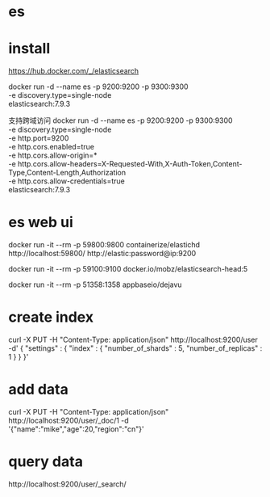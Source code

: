 # es
 
# install 
https://hub.docker.com/_/elasticsearch


docker run -d --name es  -p 9200:9200 -p 9300:9300 \
-e discovery.type=single-node \
elasticsearch:7.9.3

支持跨域访问
docker run -d --name es  -p 9200:9200 -p 9300:9300 \
-e discovery.type=single-node \
-e http.port=9200  \
-e http.cors.enabled=true  \
-e http.cors.allow-origin=* \
-e http.cors.allow-headers=X-Requested-With,X-Auth-Token,Content-Type,Content-Length,Authorization  \
-e http.cors.allow-credentials=true \
elasticsearch:7.9.3

# es web ui
docker run -it --rm -p 59800:9800 containerize/elastichd
http://localhost:59800/
http://elastic:password@ip:9200


docker run -it --rm -p 59100:9100 docker.io/mobz/elasticsearch-head:5


docker run -it --rm -p 51358:1358  appbaseio/dejavu

# create index
curl -X PUT -H "Content-Type: application/json" http://localhost:9200/user -d'
{
    "settings" : {
        "index" : {
            "number_of_shards" : 5, 
            "number_of_replicas" : 1 
        }
    }
}'

# add data
curl -X PUT -H "Content-Type: application/json" http://localhost:9200/user/_doc/1 -d '{"name":"mike","age":20,"region":"cn"}'

# query data
http://localhost:9200/user/_search/